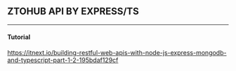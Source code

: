 ## ZTOHUB API BY EXPRESS/TS
---

#### Tutorial
https://itnext.io/building-restful-web-apis-with-node-js-express-mongodb-and-typescript-part-1-2-195bdaf129cf